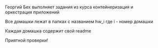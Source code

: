Георгий Бех выполняет задания из курса контейнеризация и оркестрация приложений

Все домашки лежат в папках с названием hw_i где i - номер домашки

Каждая домашка содержит свой readme

Приятной проверки!
